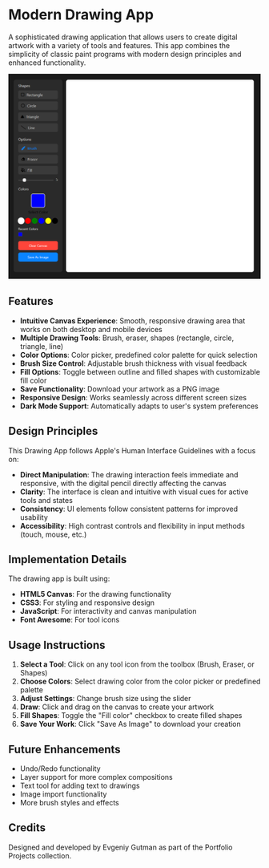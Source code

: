 # Modern Drawing App

A sophisticated drawing application that allows users to create digital artwork with a variety of tools and features. This app combines the simplicity of classic paint programs with modern design principles and enhanced functionality.

![Drawing App Preview](images/screenshot.png)

## Features

- **Intuitive Canvas Experience**: Smooth, responsive drawing area that works on both desktop and mobile devices
- **Multiple Drawing Tools**: Brush, eraser, shapes (rectangle, circle, triangle, line)
- **Color Options**: Color picker, predefined color palette for quick selection
- **Brush Size Control**: Adjustable brush thickness with visual feedback
- **Fill Options**: Toggle between outline and filled shapes with customizable fill color
- **Save Functionality**: Download your artwork as a PNG image
- **Responsive Design**: Works seamlessly across different screen sizes
- **Dark Mode Support**: Automatically adapts to user's system preferences

## Design Principles

This Drawing App follows Apple's Human Interface Guidelines with a focus on:

- **Direct Manipulation**: The drawing interaction feels immediate and responsive, with the digital pencil directly affecting the canvas
- **Clarity**: The interface is clean and intuitive with visual cues for active tools and states
- **Consistency**: UI elements follow consistent patterns for improved usability
- **Accessibility**: High contrast controls and flexibility in input methods (touch, mouse, etc.)

## Implementation Details

The drawing app is built using:

- **HTML5 Canvas**: For the drawing functionality
- **CSS3**: For styling and responsive design
- **JavaScript**: For interactivity and canvas manipulation
- **Font Awesome**: For tool icons

## Usage Instructions

1. **Select a Tool**: Click on any tool icon from the toolbox (Brush, Eraser, or Shapes)
2. **Choose Colors**: Select drawing color from the color picker or predefined palette
3. **Adjust Settings**: Change brush size using the slider
4. **Draw**: Click and drag on the canvas to create your artwork
5. **Fill Shapes**: Toggle the "Fill color" checkbox to create filled shapes
6. **Save Your Work**: Click "Save As Image" to download your creation

## Future Enhancements

- Undo/Redo functionality
- Layer support for more complex compositions
- Text tool for adding text to drawings
- Image import functionality
- More brush styles and effects

## Credits

Designed and developed by Evgeniy Gutman as part of the Portfolio Projects collection. 
